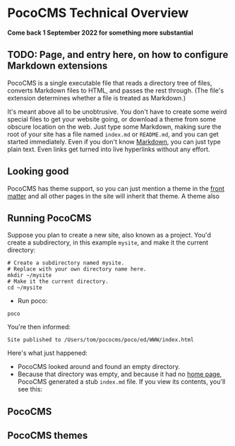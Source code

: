 # PocoCMS Technical Overview


**Come back 1 September 2022 for something more substantial**

## TODO: Page, and entry here, on how to configure Markdown extensions

PocoCMS is a single executable file that reads a
directory tree of files, converts Markdown files
to HTML, and passes the rest through. (The file's
extension determines whether a file is treated as Markdown.)

It's meant above all to be unobtrusive. You don't
have to create some weird special files to get your
website going, or download a theme from some obscure
location on the web. Just type some Markdown, making
sure the root of your site has a file named `index.md`
or `README.md`, and you can get started immediately.
Even if you don't know [Markdown](glossary.html#markdown),
you can just type plain text. Even links get turned into
live hyperlinks without any effort.

## Looking good

PocoCMS has theme support, so you can just mention a theme
in the [front matter](glossary.html#front-matter) and
all other pages in the site will inherit that theme.
A theme also 

## Running PocoCMS

Suppose you plan to create a new site, also known as a project.
You'd create a subdirectory, in this example `mysite`, and
make it the current directory:

```
# Create a subdirectory named mysite. 
# Replace with your own directory name here.
mkdir ~/mysite
# Make it the current directory.
cd ~/mysite
```

* Run poco:

```
poco
```

You're then informed:

```
Site published to /Users/tom/pococms/poco/ed/WWW/index.html
```

Here's what just happened:

* PocoCMS looked around and found an empty directory.
* Because that directory was empty, and because it had
no [home page](glossary.html#home-page), PocoCMS
generated a stub `index.md` file. If you view its contents,
you'll see this:





## PocoCMS 
## PocoCMS themes


